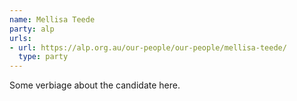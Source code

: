 ```yaml
---
name: Mellisa Teede
party: alp
urls:
- url: https://alp.org.au/our-people/our-people/mellisa-teede/
  type: party
---
```

Some verbiage about the candidate here.
